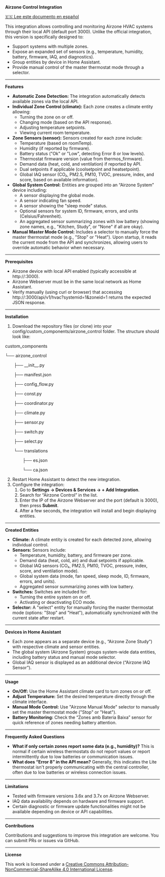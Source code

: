 **Airzone Control Integration**

[🇪🇸 Lee este documento en español](README.es.md)

This integration allows controlling and monitoring Airzone HVAC systems through their local API (default port 3000). Unlike the official integration, this version is specifically designed to:

- Support systems with multiple zones.
- Expose an expanded set of sensors (e.g., temperature, humidity, battery, firmware, IAQ, and diagnostics).
- Group entities by device in Home Assistant.
- Provide manual control of the master thermostat mode through a selector.
-----
**Features**

- **Automatic Zone Detection:** The integration automatically detects available zones via the local API.
- **Individual Zone Control (climate):** Each zone creates a climate entity allowing:
  - Turning the zone on or off.
  - Changing mode (based on the API response).
  - Adjusting temperature setpoints.
  - Viewing current room temperature.
- **Zone Sensors (sensor):** Sensors created for each zone include:
  - Temperature (based on roomTemp).
  - Humidity (if reported by firmware).
  - Battery status ("Ok" or "Low", detecting Error 8 or low levels).
  - Thermostat firmware version (value from thermos\_firmware).
  - Demand data (heat, cold, and ventilation) if reported by API.
  - Dual setpoints if applicable (coolsetpoint and heatsetpoint).
  - Global IAQ sensor (CO₂, PM2.5, PM10, TVOC, pressure, index, and score, based on available information).
- **Global System Control:** Entities are grouped into an “Airzone System” device including:
  - A sensor displaying the global mode.
  - A sensor indicating fan speed.
  - A sensor showing the "sleep mode" status.
  - Optional sensors for system ID, firmware, errors, and units (Celsius/Fahrenheit).
  - An aggregated sensor summarizing zones with low battery (showing zone names, e.g., "Kitchen, Study", or "None" if all are okay).
- **Manual Master Mode Control:** Includes a selector to manually force the master thermostat mode (e.g., "Stop" or "Heat"). Upon startup, it reads the current mode from the API and synchronizes, allowing users to override automatic behavior when necessary.
-----
**Prerequisites**

- Airzone device with local API enabled (typically accessible at http://:3000).
- Airzone Webserver must be in the same local network as Home Assistant.
- Verify manually (using curl or browser) that accessing http://:3000/api/v1/hvac?systemid=1&zoneid=1 returns the expected JSON response.
-----
**Installation**

1. Download the repository files (or clone) into your config/custom\_components/airzone\_control folder. The structure should look like:

custom\_components

└── airzone\_control

`    `├── \_\_init\_\_.py

`    `├── manifest.json

`    `├── config\_flow.py

`    `├── const.py

`    `├── coordinator.py

`    `├── climate.py

`    `├── sensor.py

`    `├── switch.py

`    `├── select.py

`    `└── translations

`        `├── es.json

`        `└── ca.json

2. Restart Home Assistant to detect the new integration.
2. Configure the integration:
   1. Go to **Settings → Devices & Services → + Add Integration**.
   1. Search for “Airzone Control” in the list.
   1. Enter the IP of the Airzone Webserver and the port (default is 3000), then press **Submit**.
   1. After a few seconds, the integration will install and begin displaying entities.
-----
**Created Entities**

- **Climate:** A climate entity is created for each detected zone, allowing individual control.
- **Sensors:** Sensors include:
  - Temperature, humidity, battery, and firmware per zone.
  - Demand data (heat, cold, air) and dual setpoints if applicable.
  - Global IAQ sensors (CO₂, PM2.5, PM10, TVOC, pressure, index, score, and ventilation mode).
  - Global system data (mode, fan speed, sleep mode, ID, firmware, errors, and units).
  - Aggregated sensor summarizing zones with low battery.
- **Switches:** Switches are included for:
  - Turning the entire system on or off.
  - Activating or deactivating ECO mode.
- **Selector:** A "select" entity for manually forcing the master thermostat mode (options: "Stop" and "Heat"), automatically synchronized with the current state after restart.
-----
**Devices in Home Assistant**

- Each zone appears as a separate device (e.g., “Airzone Zone Study”) with respective climate and sensor entities.
- The global system (Airzone System) groups system-wide data entities, including battery status and manual mode selector.
- Global IAQ sensor is displayed as an additional device (“Airzone IAQ Sensor”).
-----
**Usage**

- **On/Off:** Use the Home Assistant climate card to turn zones on or off.
- **Adjust Temperature:** Set the desired temperature directly through the climate interface.
- **Manual Mode Control:** Use "Airzone Manual Mode" selector to manually set the master thermostat mode ("Stop" or "Heat").
- **Battery Monitoring:** Check the “Zones amb Bateria Baixa” sensor for quick reference of zones needing battery attention.
-----
**Frequently Asked Questions**

- **What if only certain zones report some data (e.g., humidity)?** This is normal if certain wireless thermostats do not report values or report intermittently due to low batteries or communication issues.
- **What does “Error 8” in the API mean?** Generally, this indicates the Lite thermostat isn't properly communicating with the central controller, often due to low batteries or wireless connection issues.
-----
**Limitations**

- Tested with firmware versions 3.6x and 3.7x on Airzone Webserver.
- IAQ data availability depends on hardware and firmware support.
- Certain diagnostic or firmware update functionalities might not be available depending on device or API capabilities.
-----
**Contributions**

Contributions and suggestions to improve this integration are welcome. You can submit PRs or issues via GitHub.

-----
**License**

This work is licensed under a [Creative Commons Attribution-NonCommercial-ShareAlike 4.0 International License](https://creativecommons.org/licenses/by-nc-sa/4.0/).

